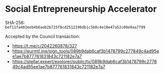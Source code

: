 # Social Entrepreneurship Accelerator

SHA-256: `bef11fa402eeb4b6aeb2b725f8cd2512196db1c5b0c4e10e47a52c09e9aa7f99`

Accepted by the Council transaction:
* https://t.me/c/2042260878/327
* https://eurmtl.me/sign_tools/089b9dab6caf3b1478799c277849c4ad95ee1ae7b877761831843c721182e7a7
* https://stellar.expert/explorer/public/tx/089b9dab6caf3b1478799c277849c4ad95ee1ae7b877761831843c721182e7a7
